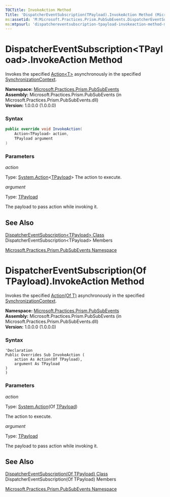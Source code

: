 ```yaml
---
TOCTitle: InvokeAction Method
Title: 'DispatcherEventSubscription(TPayload).InvokeAction Method (Microsoft.Practices.Prism.PubSubEvents)'
ms:assetid: 'M:Microsoft.Practices.Prism.PubSubEvents.DispatcherEventSubscription\`1.InvokeAction(System.Action{\`0},\`0)'
ms:mtpsurl: 'dispatchereventsubscription-tpayload-invokeaction-method-mspp-pubsubevents.md'
---
```



# DispatcherEventSubscription&lt;TPayload&gt;.InvokeAction Method

Invokes the specified [Action&lt;T&gt;](http://msdn2.microsoft.com/en-us/library/018hxwa8) asynchronously in the specified [SynchronizationContext](http://msdn2.microsoft.com/en-us/library/wx31754f).

**Namespace:** [Microsoft.Practices.Prism.PubSubEvents](/patterns-practices/reference/mspp-pubsubevents-namespace)  
**Assembly:** Microsoft.Practices.Prism.PubSubEvents (in Microsoft.Practices.Prism.PubSubEvents.dll)  
**Version:** 1.0.0.0 (1.0.0.0)

### Syntax

```C#
public override void InvokeAction(
	Action<TPayload> action,
	TPayload argument
)
```

### Parameters

*action*

Type: [System.Action](http://msdn2.microsoft.com/en-us/library/018hxwa8)&lt;[TPayload](/patterns-practices/reference/dispatchereventsubscription-tpayload-class-mspp-pubsubevents)&gt;
The action to execute.

*argument*
  
Type: [TPayload](/patterns-practices/reference/dispatchereventsubscription-tpayload-class-mspp-pubsubevents)

The payload to pass action while invoking it.

## See Also

[DispatcherEventSubscription&lt;TPayload&gt; Class](/patterns-practices/reference/dispatchereventsubscription-tpayload-class-mspp-pubsubevents)  
DispatcherEventSubscription&lt;TPayload&gt; Members

[Microsoft.Practices.Prism.PubSubEvents Namespace](/patterns-practices/reference/mspp-pubsubevents-namespace)  


# DispatcherEventSubscription(Of TPayload).InvokeAction Method

Invokes the specified [Action(Of T)](http://msdn2.microsoft.com/en-us/library/018hxwa8) asynchronously in the specified [SynchronizationContext](http://msdn2.microsoft.com/en-us/library/wx31754f).

**Namespace:** [Microsoft.Practices.Prism.PubSubEvents](/patterns-practices/reference/mspp-pubsubevents-namespace)  
**Assembly:** Microsoft.Practices.Prism.PubSubEvents (in Microsoft.Practices.Prism.PubSubEvents.dll)  
**Version:** 1.0.0.0 (1.0.0.0)

### Syntax

```VB
'Declaration
Public Overrides Sub InvokeAction ( 
	action As Action(Of TPayload),
	argument As TPayload
)
)
```

### Parameters

*action*

Type: [System.Action](http://msdn2.microsoft.com/en-us/library/018hxwa8)(Of [TPayload](/patterns-practices/reference/dispatchereventsubscription-tpayload-class-mspp-pubsubevents))

The action to execute.

*argument*

Type: [TPayload](/patterns-practices/reference/dispatchereventsubscription-tpayload-class-mspp-pubsubevents)

The payload to pass action while invoking it.


## See Also

[DispatcherEventSubscription(Of TPayload) Class](/patterns-practices/reference/dispatchereventsubscription-tpayload-class-mspp-pubsubevents)  
DispatcherEventSubscription(Of TPayload) Members

[Microsoft.Practices.Prism.PubSubEvents Namespace](/patterns-practices/reference/mspp-mvvm-namespace)  

